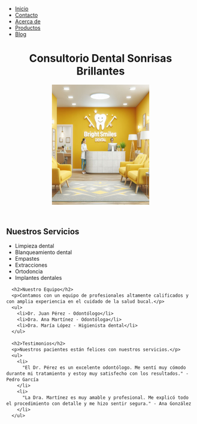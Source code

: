 <!DOCTYPE html>
<html lang="es">
<head>
  <meta charset="UTF-8">
  <meta name="viewport" content="width=device-width, initial-scale=1.0">
  <link rel="stylesheet" type="text/css" href="estilo.css">
  <title>Inicio</title>
</head>
<body>
  <nav>
    <ul>
      <li><a href="index.html">Inicio</a></li>
      <li><a href="index2.html">Contacto</a></li>
      <li><a href="index3.html">Acerca de</a></li>
      <li><a href="index4.html">Productos</a></li>
      <li><a href="index5.html">Blog</a></li>
    </ul>
  </nav>
  <header>
    <div style="text-align: center;">
    <h1>Consultorio Dental Sonrisas Brillantes</h1>
    <img src="imagenes/logo.png" height="320" width="260" alt="logo del consultorio dental">
    </div>
  </header>
      <h2>Nuestros Servicios</h2>
      <ul>
        <li>Limpieza dental</li>
        <li>Blanqueamiento dental</li>
        <li>Empastes</li>
        <li>Extracciones</li>
        <li>Ortodoncia</li>
        <li>Implantes dentales</li>
      </ul>
  
      <h2>Nuestro Equipo</h2>
      <p>Contamos con un equipo de profesionales altamente calificados y con amplia experiencia en el cuidado de la salud bucal.</p>
      <ul>
        <li>Dr. Juan Pérez - Odontólogo</li>
        <li>Dra. Ana Martínez - Odontóloga</li>
        <li>Dra. María López - Higienista dental</li>
      </ul>
    
      <h2>Testimonios</h2>
      <p>Nuestros pacientes están felices con nuestros servicios.</p>
      <ul>
        <li>
          "El Dr. Pérez es un excelente odontólogo. Me sentí muy cómodo durante mi tratamiento y estoy muy satisfecho con los resultados." - Pedro García
        </li>
        <li>
          "La Dra. Martínez es muy amable y profesional. Me explicó todo el procedimiento con detalle y me hizo sentir segura." - Ana González
        </li>
      </ul>
</body>
</html>
